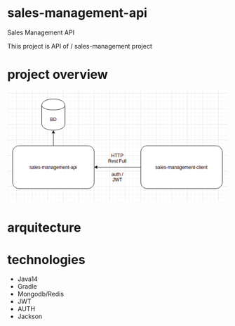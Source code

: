 # sales-management-api
Sales Management API 

Thiis project is API of / sales-management project

# project overview 
  
  <img src="overview.png"/>
    
# arquitecture 
  
# technologies 

<ul>
  <li>Java14</li>
  <li>Gradle</li>
  <li>Mongodb/Redis</li>
  <li>JWT</li>
  <li>AUTH</li>
  <li>Jackson</li>
</ul>
